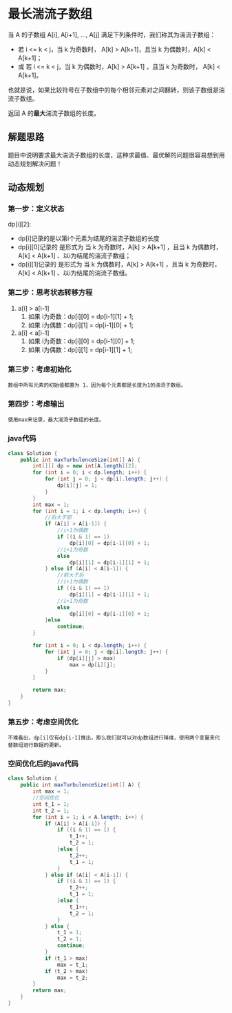 # 最长湍流子数组
当 A 的子数组 A[i], A[i+1], ..., A[j] 满足下列条件时，我们称其为湍流子数组：

- 若 i <= k < j，当 k 为奇数时， A[k] > A[k+1]，且当 k 为偶数时，A[k] < A[k+1]；
- 或 若 i <= k < j，当 k 为偶数时，A[k] > A[k+1] ，且当 k 为奇数时， A[k] < A[k+1]。  

也就是说，如果比较符号在子数组中的每个相邻元素对之间翻转，则该子数组是湍流子数组。

返回 A 的**最大**湍流子数组的长度。
## 解题思路
题目中说明要求最大湍流子数组的长度，这种求最值、最优解的问题很容易想到用动态规划解决问题！
## 动态规划
### 第一步：定义状态
dp[i][2]:
- dp[i]记录的是以第i个元素为结尾的湍流子数组的长度
- dp[i][0]记录的 是形式为 当 k 为奇数时，A[k] > A[k+1] ，且当 k 为偶数时，A[k] < A[k+1] 、以i为结尾的湍流子数组；
- dp[i][1]记录的 是形式为 当 k 为偶数时，A[k] > A[k+1] ，且当 k 为奇数时，A[k] < A[k+1] 、以i为结尾的湍流子数组。
### 第二步：思考状态转移方程
1. a[i] > a[i-1]
   1. 如果 i为奇数：dp[i][0] = dp[i-1][1] + 1;
   2. 如果 i为偶数：dp[i][1] = dp[i-1][0] + 1;
2. a[i] < a[i-1]
   1. 如果 i为奇数：dp[i][0] = dp[i-1][0] + 1;
   2. 如果 i为偶数：dp[i][1] = dp[i-1][1] + 1;
### 第三步：考虑初始化
    数组中所有元素的初始值都置为 1，因为每个元素都是长度为1的湍流子数组。
### 第四步：考虑输出
    使用max来记录，最大湍流子数组的长度。
### java代码
```java
class Solution {
    public int maxTurbulenceSize(int[] A) {
        int[][] dp = new int[A.length][2];
        for (int i = 0; i < dp.length; i++) {
            for (int j = 0; j < dp[i].length; j++) {
                dp[i][j] = 1;
            }
        }
        int max = 1;
        for (int i = 1; i < dp.length; i++) {
            //后大于前
            if (A[i] > A[i-1]) {
                //i+1为偶数
                if ((i & 1) == 1)
                    dp[i][0] = dp[i-1][0] + 1;
                //i+1为奇数
                else
                    dp[i][1] = dp[i-1][1] + 1;
            } else if (A[i] < A[i-1]) {
                //前大于后
                //i+1为偶数
                if ((i & 1) == 1)
                    dp[i][1] = dp[i-1][1] + 1;
                //i+1为奇数
                else
                    dp[i][0] = dp[i-1][0] + 1;
            }else
                continue;
        }

        for (int i = 0; i < dp.length; i++) {
            for (int j = 0; j < dp[i].length; j++) {
                if (dp[i][j] > max)
                    max = dp[i][j];
            }
        }

        return max;
    }
}
```
### 第五步：考虑空间优化
    不难看出，dp[i]仅有dp[i-1]推出，那么我们就可以对dp数组进行降维，使用两个变量来代替数组进行数据的更新。
### 空间优化后的java代码
```java
class Solution {
    public int maxTurbulenceSize(int[] A) {
        int max = 1;
        //空间优化
        int t_1 = 1;
        int t_2 = 1;
        for (int i = 1; i < A.length; i++) {
            if (A[i] > A[i-1]) {
                if ((i & 1) == 1) {
                    t_1++;
                    t_2 = 1;
                }else {
                    t_2++;
                    t_1 = 1;
                }
            } else if (A[i] < A[i-1]) {
                if ((i & 1) == 1) {
                    t_2++;
                    t_1 = 1;
                }else {
                    t_1++;
                    t_2 = 1;
                }
            } else {
                t_1 = 1;
                t_2 = 1;
                continue;
            }
            if (t_1 > max)
                max = t_1;
            if (t_2 > max)
                max = t_2;
        }
        return max;
    }
}
```